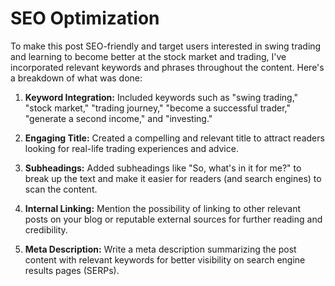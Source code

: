 # SEO Optimization

To make this post SEO-friendly and target users interested in swing trading and learning to become better at the stock market and trading, I've incorporated relevant keywords and phrases throughout the content. Here's a breakdown of what was done:

1. **Keyword Integration:** Included keywords such as "swing trading," "stock market," "trading journey," "become a successful trader," "generate a second income," and "investing."

2. **Engaging Title:** Created a compelling and relevant title to attract readers looking for real-life trading experiences and advice.

3. **Subheadings:** Added subheadings like "So, what's in it for me?" to break up the text and make it easier for readers (and search engines) to scan the content.

4. **Internal Linking:** Mention the possibility of linking to other relevant posts on your blog or reputable external sources for further reading and credibility.

5. **Meta Description:** Write a meta description summarizing the post content with relevant keywords for better visibility on search engine results pages (SERPs).
